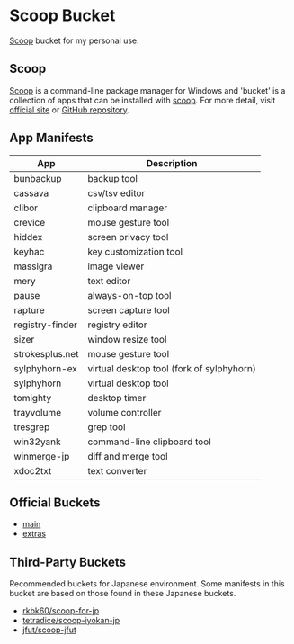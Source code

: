 # Scoop Bucket

[Scoop](https://scoop.sh/) bucket for my personal use.


## Scoop

[Scoop](https://scoop.sh/) is a command-line package manager for Windows and 'bucket' is a collection of apps that can be installed with [scoop](https://scoop.sh/).
For more detail, visit [official site](https://scoop.sh/) or [GitHub repository](https://github.com/lukesampson/scoop).


## App Manifests

|       App       |                Description                |
| --------------- | ----------------------------------------- |
| bunbackup       | backup tool                               |
| cassava         | csv/tsv editor                            |
| clibor          | clipboard manager                         |
| crevice         | mouse gesture tool                        |
| hiddex          | screen privacy tool                       |
| keyhac          | key customization tool                    |
| massigra        | image viewer                              |
| mery            | text editor                               |
| pause           | always-on-top tool                        |
| rapture         | screen capture tool                       |
| registry-finder | registry editor                           |
| sizer           | window resize tool                        |
| strokesplus.net | mouse gesture tool                        |
| sylphyhorn-ex   | virtual desktop tool (fork of sylphyhorn) |
| sylphyhorn      | virtual desktop tool                      |
| tomighty        | desktop timer                             |
| trayvolume      | volume controller                         |
| tresgrep        | grep tool                                 |
| win32yank       | command-line clipboard tool               |
| winmerge-jp     | diff and merge tool                       |
| xdoc2txt        | text converter                            |


## Official Buckets

* [main](https://github.com/ScoopInstaller/Main)
* [extras](https://github.com/lukesampson/scoop-extras)


## Third-Party Buckets

Recommended buckets for Japanese environment.
Some manifests in this bucket are based on those found in these Japanese buckets.

* [rkbk60/scoop-for-jp](https://github.com/rkbk60/scoop-for-jp)
* [tetradice/scoop-iyokan-jp](https://github.com/tetradice/scoop-iyokan-jp)
* [jfut/scoop-jfut](https://github.com/jfut/scoop-jfut)
